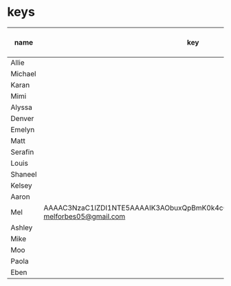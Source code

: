 # keys

| name | key | done (for kelly) |
|---|---|---|
| Allie | | no |
| Michael | | no |
| Karan | | no |
| Mimi | | no |
| Alyssa | | no |
| Denver | | no |
| Emelyn | | no |
| Matt | | no |
| Serafin | | no |
| Louis | | no |
| Shaneel | | no |
| Kelsey | | no |
| Aaron | | no |
| Mel | AAAAC3NzaC1lZDI1NTE5AAAAIK3AObuxQpBmK0k4cO870nL2d61w1GwFBb0tP7SKkYZb melforbes05@gmail.com | no |
| Ashley | | no |
| Mike | | no |
| Moo | | no |
| Paola | | no |
| Eben | | no |

